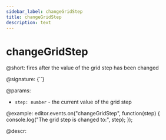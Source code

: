 ```yaml
---
sidebar_label: changeGridStep
title: changeGridStep
description: text
---
```


# changeGridStep

@short: fires after the value of the grid step has been changed

@signature: {``}

@params:
- `step: number` - the current value of the grid step

@example:
editor.events.on("changeGridStep", function(step) {
    console.log("The grid step is changed to:", step);
});

@descr: